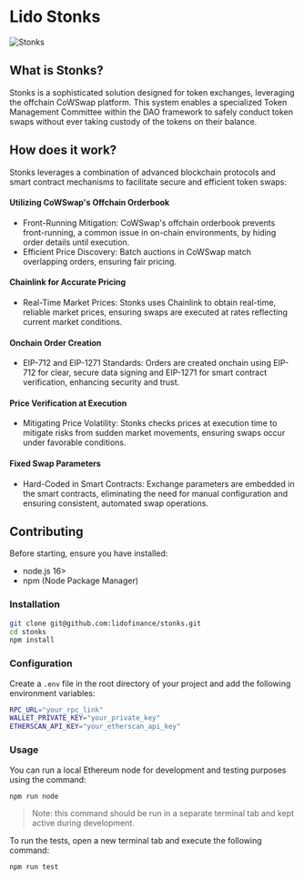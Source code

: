 # Lido Stonks

![Stonks](https://raw.githubusercontent.com/lidofinance/stonks/main/assets/stonks.jpg)

## What is Stonks?

Stonks is a sophisticated solution designed for token exchanges, leveraging the offchain CoWSwap platform. This system enables a specialized Token Management Committee within the DAO framework to safely conduct token swaps without ever taking custody of the tokens on their balance.

## How does it work?

Stonks leverages a combination of advanced blockchain protocols and smart contract mechanisms to facilitate secure and efficient token swaps:

#### Utilizing CoWSwap's Offchain Orderbook
- Front-Running Mitigation: CoWSwap's offchain orderbook prevents front-running, a common issue in on-chain environments, by hiding order details until execution.
- Efficient Price Discovery: Batch auctions in CoWSwap match overlapping orders, ensuring fair pricing.
#### Chainlink for Accurate Pricing
- Real-Time Market Prices: Stonks uses Chainlink to obtain real-time, reliable market prices, ensuring swaps are executed at rates reflecting current market conditions.
#### Onchain Order Creation
- EIP-712 and EIP-1271 Standards: Orders are created onchain using EIP-712 for clear, secure data signing and EIP-1271 for smart contract verification, enhancing security and trust.
#### Price Verification at Execution
- Mitigating Price Volatility: Stonks checks prices at execution time to mitigate risks from sudden market movements, ensuring swaps occur under favorable conditions.
#### Fixed Swap Parameters
- Hard-Coded in Smart Contracts: Exchange parameters are embedded in the smart contracts, eliminating the need for manual configuration and ensuring consistent, automated swap operations.


## Contributing

Before starting, ensure you have installed:

- node.js 16>
- npm (Node Package Manager)

### Installation

```sh
git clone git@github.com:lidofinance/stonks.git
cd stonks
npm install
```

### Configuration
Create a `.env` file in the root directory of your project and add the following environment variables:

```sh
RPC_URL="your_rpc_link"
WALLET_PRIVATE_KEY="your_private_key"
ETHERSCAN_API_KEY="your_etherscan_api_key"
```

### Usage
You can run a local Ethereum node for development and testing purposes using the command:
```sh
npm run node
```
> Note: this command should be run in a separate terminal tab and kept active during development.

To run the tests, open a new terminal tab and execute the following command:

```sh
npm run test
```